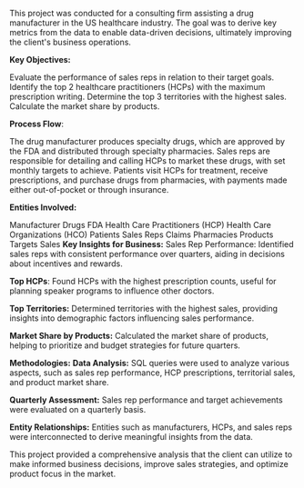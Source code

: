 
This project was conducted for a consulting firm assisting a drug manufacturer in the US healthcare industry. The goal was to derive key metrics from the data to enable data-driven decisions, ultimately improving the client's business operations.

**Key Objectives:**

Evaluate the performance of sales reps in relation to their target goals.
Identify the top 2 healthcare practitioners (HCPs) with the maximum prescription writing.
Determine the top 3 territories with the highest sales.
Calculate the market share by products.

**Process Flow**:

The drug manufacturer produces specialty drugs, which are approved by the FDA and distributed through specialty pharmacies.
Sales reps are responsible for detailing and calling HCPs to market these drugs, with set monthly targets to achieve.
Patients visit HCPs for treatment, receive prescriptions, and purchase drugs from pharmacies, with payments made either out-of-pocket or through insurance.

**Entities Involved:**

Manufacturer
Drugs
FDA
Health Care Practitioners (HCP)
Health Care Organizations (HCO)
Patients
Sales Reps
Claims
Pharmacies
Products
Targets
Sales
**Key Insights for Business:**
Sales Rep Performance: Identified sales reps with consistent performance over quarters, aiding in decisions about incentives and rewards.

**Top HCPs**: Found HCPs with the highest prescription counts, useful for planning speaker programs to influence other doctors.

**Top Territories:** Determined territories with the highest sales, providing insights into demographic factors influencing sales performance.

**Market Share by Products:** Calculated the market share of products, helping to prioritize and budget strategies for future quarters.

**Methodologies:**
**Data Analysis:** SQL queries were used to analyze various aspects, such as sales rep performance, HCP prescriptions, territorial sales, and product market share.

**Quarterly Assessment:** Sales rep performance and target achievements were evaluated on a quarterly basis.

**Entity Relationships:** Entities such as manufacturers, HCPs, and sales reps were interconnected to derive meaningful insights from the data.

This project provided a comprehensive analysis that the client can utilize to make informed business decisions, improve sales strategies, and optimize product focus in the market.
